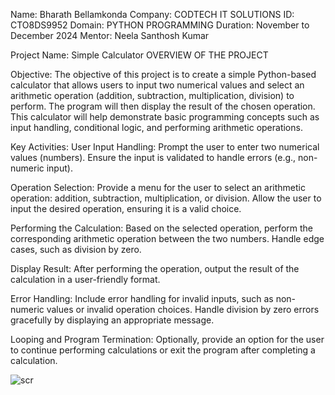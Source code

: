 Name: Bharath Bellamkonda
Company: CODTECH IT SOLUTIONS
ID: CTO8DS9952
Domain: PYTHON PROGRAMMING
Duration: November to December 2024
Mentor: Neela Santhosh Kumar

Project Name: Simple Calculator
OVERVIEW OF THE PROJECT

Objective: The objective of this project is to create a simple Python-based calculator that allows users to input two numerical values and select an arithmetic operation (addition, subtraction, multiplication, division) to perform. The program will then display the result of the chosen operation. This calculator will help demonstrate basic programming concepts such as input handling, conditional logic, and performing arithmetic operations.

Key Activities:
User Input Handling:
Prompt the user to enter two numerical values (numbers).
Ensure the input is validated to handle errors (e.g., non-numeric input).

Operation Selection:
Provide a menu for the user to select an arithmetic operation: addition, subtraction, multiplication, or division.
Allow the user to input the desired operation, ensuring it is a valid choice.

Performing the Calculation:
Based on the selected operation, perform the corresponding arithmetic operation between the two numbers.
Handle edge cases, such as division by zero.



Display Result:
After performing the operation, output the result of the calculation in a user-friendly format.

Error Handling:
Include error handling for invalid inputs, such as non-numeric values or invalid operation choices.
Handle division by zero errors gracefully by displaying an appropriate message.

Looping and Program Termination:
Optionally, provide an option for the user to continue performing calculations or exit the program after completing a calculation.

![scr](https://github.com/user-attachments/assets/001d76f7-f953-463b-82c8-c9c3bac0bf49)
